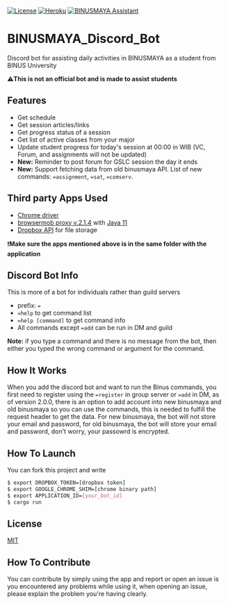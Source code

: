[![License](https://img.shields.io/badge/license-MIT-green)](./LICENSE)
[![Heroku](https://heroku-badge.herokuapp.com/?app=heroku-badge&style=flat)](https://heroku-badge.herokuapp.com/projects.html)
[![BINUSMAYA Assistant](https://img.shields.io/badge/BINUSMAYA%20Assistant-Invite%20me!-blue)](https://discord.com/api/oauth2/authorize?client_id=921712744749756427&permissions=139855391824&scope=bot)
# BINUSMAYA_Discord_Bot
Discord bot for assisting daily activities in BINUSMAYA as a student from BINUS University

:warning:**This is not an official bot and is made to assist students**

## Features
- Get schedule
- Get session articles/links
- Get progress status of a session
- Get list of active classes from your major
- Update student progress for today's session at 00:00 in WIB (VC, Forum, and assignments will not be updated)
- **New:** Reminder to post forum for GSLC session the day it ends
- **New:** Support fetching data from old binusmaya API. List of new commands: `=assignment`, `=sat`, `=comserv`.

## Third party Apps Used
- [Chrome driver](https://chromedriver.chromium.org/downloads)
- [browsermob proxy v.2.1.4](http://bmp.lightbody.net) with [Java 11](https://www.oracle.com/java/technologies/downloads/#java11)
- [Dropbox API](https://www.dropbox.com) for file storage

:heavy_exclamation_mark:**Make sure the apps mentioned above is in the same folder with the application**

## Discord Bot Info
This is more of a bot for individuals rather than guild servers
- prefix: `=`  
- `=help` to get command list  
- `=help [command]` to get command info
- All commands except `=add` can be run in DM and guild

**Note:** if you type a command and there is no message from the bot, then either you typed the wrong command or argument for the command.

## How It Works
When you add the discord bot and want to run the Binus commands, you first need to register using the `=register` in group server or `=add` in DM, as of version 2.0.0, there is an option to add account into new binusmaya and old binusmaya so you can use the commands, this is needed to fulfill the request header to get the data. For new binusmaya, the bot will not store your email and password, for old binusmaya, the bot will store your email and password, don't worry, your passowrd is encrypted.

## How To Launch
You can fork this project and write 
```sh
$ export DROPBOX_TOKEN=[dropbox token]
$ export GOOGLE_CHROME_SHIM=[chrome binary path]
$ export APPLICATION_ID=[your_bot_id]
$ cargo run
```

## License
[MIT](LICENSE)

## How To Contribute
You can contribute by simply using the app and report or open an issue is you encountered any problems while using it, when opening an issue, please explain the problem you're having clearly.
